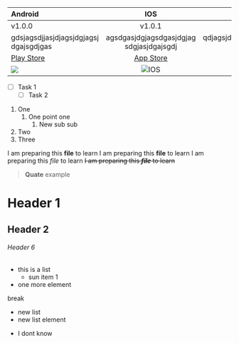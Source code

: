 Android | IOS | Windows
:--- | :---: | ---:
v1.0.0 | v1.0.1 | v2.0.1
gdsjagsdjjasjdjagsjdgjagsj dgajsgdjgas | agsdgasjdgjagsdgasjdgjag sdgjasjdgajsgdj | qdjagsjdgajsgdjgasjdgjasgdjgajs asgdjasgjdagjsdgjas
[Play Store](https://play.google.com/store/apps/details?id=com.vodafone.selfservis&hl=tr)| [App Store](https://apps.apple.com/tr/app/vodafone-yan%C4%B1mda/id489845659) | [Store](https://m.vodafone.com.tr/touch/deeplink/)
![](https://cdn.icon-icons.com/icons2/730/PNG/512/android_icon-icons.com_62762.png) | ![](https://dlandroid.com/wp-content/uploads/2020/01/iOS-Icon-Pack-iPhone-Style-Icons-(No-Ads)-3.jpg "IOS") | ![](https://cdn.pixabay.com/photo/2018/05/08/21/29/windows-3384024_960_720.png)


+ [ ] Task 1
   + [ ] Task 2

1. One
   1. One point one
      1. New sub sub
2. Two
1233. Three


I am preparing this **file** to learn
I am preparing this __file__ to learn
I am preparing this _file_ to learn
~~I am preparing this ___file___ to learn~~

> **Quate** example

# Header 1
## Header 2
###### Header 6

- this is a list
   - sun item 1
- one more element

break

+ new list
+ new list element
* I dont know
